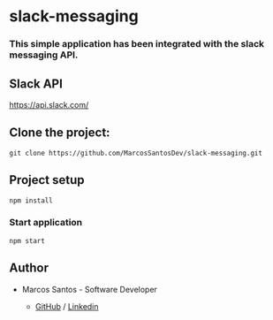# slack-messaging

### This simple application has been integrated with the slack messaging API.

## Slack API
https://api.slack.com/


## Clone the project:

```
git clone https://github.com/MarcosSantosDev/slack-messaging.git
```

## Project setup
```
npm install
```

### Start application
```
npm start
```

## Author

- Marcos Santos - Software Developer 

  - [GitHub](https://github.com/MarcosSantosDev) / [Linkedin](https://www.linkedin.com/in/marcossantosdev/)
